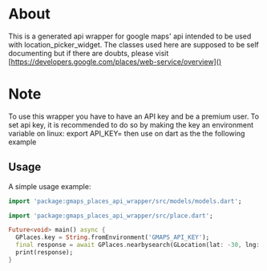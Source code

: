 # About
This is a generated api wrapper for google maps' api intended to be used with location_picker_widget.
The classes used here are supposed to be self documenting but if there are doubts, please visit [https://developers.google.com/places/web-service/overview]()


# Note
To use this wrapper you have to have an API key and be a premium user.
To set api key, it is recommended to do so by making the key an environment variable
on linux:
  export API_KEY=<API KEY WITHOUT BRACKETS>
then use on dart as the the following example


## Usage

A simple usage example:

```dart
import 'package:gmaps_places_api_wrapper/src/models/models.dart';

import 'package:gmaps_places_api_wrapper/src/place.dart';

Future<void> main() async {
  GPlaces.key = String.fromEnvironment('GMAPS_API_KEY');
  final response = await GPlaces.nearbysearch(GLocation(lat: -30, lng: 20));
  print(response);
}

```